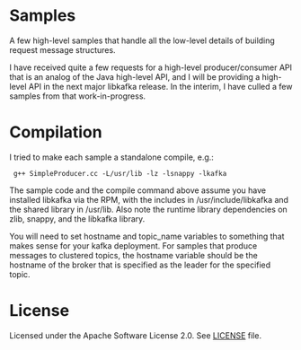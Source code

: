 Samples
=======

A few high-level samples that handle all the low-level details of building request message structures.

I have received quite a few requests for a high-level producer/consumer API that is an analog of the Java high-level API, and I will be providing a high-level API in the next major libkafka release. In the interim, I have culled a few samples from that work-in-progress.

Compilation
=======
I tried to make each sample a standalone compile, e.g.:

     g++ SimpleProducer.cc -L/usr/lib -lz -lsnappy -lkafka

The sample code and the compile command above assume you have installed libkafka via the RPM, with the includes in /usr/include/libkafka and the shared library in /usr/lib. Also note the runtime library dependencies on zlib, snappy, and the libkafka library.

You will need to set hostname and topic_name variables to something that makes sense for your kafka deployment. For samples that produce messages to clustered topics, the hostname variable should be the hostname of the broker that is specified as the leader for the specified topic.

License
============
Licensed under the Apache Software License 2.0. See <a href="https://github.com/adobe-research/libkafka/LICENSE">LICENSE</a></a> file.
